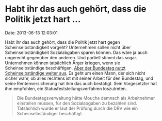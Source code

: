 Habt ihr das auch gehört, dass die Politik jetzt hart \...
==========================================================

Date: 2013-06-13 12:03:01

Habt ihr das auch gehört, dass die Politik jetzt hart gegen
Scheinselbständigkeit vorgeht? Unternehmen sollen nicht über
Scheinselbständigkeit Sozialabgaben sparen können. Das wäre ja auch
ungerecht gegenüber den anderen. Und partiell stimmt das sogar.
Unternehmen können tatsächlich Ärger kriegen, wenn sie
Scheinselbständige beschäftigen. [Aber der Bundestag nutzt
Scheinselbständige weiter aus](http://sz.de/1.1694438). Es geht um einen
Mann, der sich nicht sicher wahr, ob alles rechtens ist mit seiner
Arbeit für den Bundestag, und seine Rentenversicherung hat ihm das auch
bestätigt. Sein Vorgesetzter hat ihm empfohlen, ein
Statusfeststellungsverfahren loszutreten.

> Die Bundestagsverwaltung hätte Moucha demnach als Arbeitnehmer
> einstellen müssen, für den Sozialabgaben zu bezahlen sind. Tatsächlich
> wurde er laut der Prüfung durch die DRV wie ein Scheinselbständiger
> beschäftigt.
